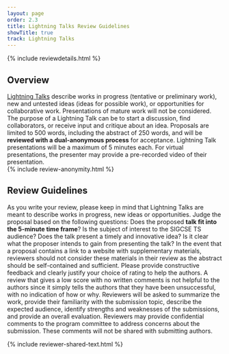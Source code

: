 ```yaml
---
layout: page
order: 2.3
title: Lightning Talks Review Guidelines
showTitle: true
track: Lightning Talks
---
```

 
{% include reviewdetails.html %}
 
## Overview
 
[Lightning Talks](/authors/lightningtalks) describe works in progress (tentative or preliminary work), new and untested ideas (ideas for possible work), or opportunities for collaborative work. Presentations of mature work will not be considered. The purpose of a Lightning Talk can be to start a discussion, find collaborators, or receive input and critique about an idea. Proposals are limited to 500 words, including the abstract of 250 words, and will be **reviewed with a dual-anonymous process** for acceptance. Lightning Talk presentations will be a maximum of 5 minutes each. For virtual presentations, the presenter may provide a pre-recorded video of their presentation.  
{% include review-anonymity.html %}
 
## Review Guidelines
 
As you write your review, please keep in mind that Lightning Talks are meant to describe works in progress, new ideas or opportunities. Judge the proposal based on the following questions: Does the proposed **talk fit into the 5-minute time frame**? Is the subject of interest to the SIGCSE TS audience? Does the talk present a timely and innovative idea? Is it clear what the proposer intends to gain from presenting the talk?
In the event that a proposal contains a link to a website with supplementary materials, reviewers should not consider these materials in their review as the abstract should be self-contained and sufficient.
Please provide constructive feedback and clearly justify your choice of rating to help the authors. A review that gives a low score with no written comments is not helpful to the authors since it simply tells the authors that they have been unsuccessful, with no indication of how or why.
Reviewers will be asked to summarize the work, provide their familiarity with the submission topic, describe the expected audience, identify strengths and weaknesses of the submissions, and provide an overall evaluation.  Reviewers may provide confidential comments to the program committee to address concerns about the submission. These comments will not be shared with submitting authors.
 
 
{% include reviewer-shared-text.html %}
 


